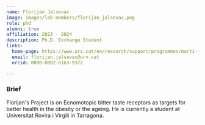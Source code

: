 ```yaml
---
name: Florijan Jalsevac
image: images/lab-members/florijan_jalsevac.png
role: phd
alumni: true
affiliation: 2023 - 2024
description: Ph.D. Exchange Student
links:
  home-page: https://www.urv.cat/en/research/support/programmes/marti-franques/cofund/fellows/florijan-jalsevac/
  email: florijan.jalsevac@urv.cat
  orcid: 0000-0002-6163-9372

---
```

### Brief
Florijan's Project is on Ecnomotopic bitter taste receptors as targets for better health in the obesity or the ageing. He is currently a student at Universitat Rovira i Virgili in Tarragona. 
